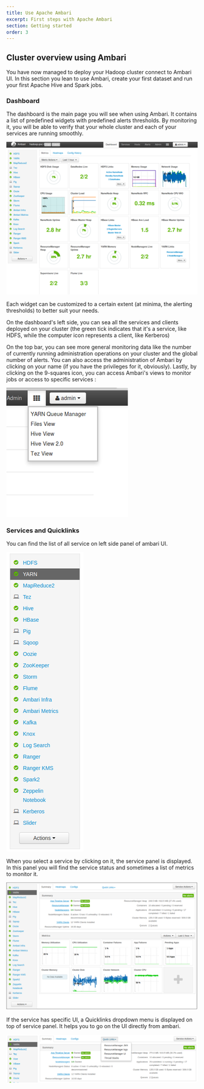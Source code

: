 ```yaml
---
title: Use Apache Ambari
excerpt: First steps with Apache Ambari
section: Getting started
order: 3
---
```


## Cluster overview using Ambari

You have now managed to deploy your Hadoop cluster connect to Ambari UI.
In this section you lean to use Ambari, create your first dataset and
run your first Apache Hive and Spark jobs.

### Dashboard

The dashboard is the main page you will see when using Ambari. It
contains a list of predefined widgets with predefined alerts thresholds.
By monitoring it, you will be able to verify that your whole cluster and
each of your services are running smoothly.

![Ambari Dashboard](images/ambari_01.png)

Each widget can be customized to a certain extent (at minima, the
alerting thresholds) to better suit your needs.

On the dashboard's left side, you can sea all the services and clients
deployed on your cluster (the green tick indicates that it's a service,
like HDFS, while the computer icon represents a client, like Kerberos)

On the top bar, you can see more general monitoring data like the number
of currently running administration operations on your cluster and the
global number of alerts. You can also access the administration of
Ambari by clicking on your name (if you have the privileges for it,
obviously). Lastly, by clicking on the 9-squares icon, you can access
Ambari's views to monitor jobs or access to specific services :

![Ambari Views](images/ambari_views_01.png)

### Services and Quicklinks

You can find the list of all service on left side panel of ambari UI.

![Ambari Services](images/ambari-service-list.png)

When you select a service by clicking on it, the service panel is displayed.
In this panel you will find the service status and sometimes a list of metrics
to monitor it.

![Yarn service panel in Ambari](images/ambari-service-panel.png)

If the service has specific UI, a Quicklinks dropdown menu is displayed on top of
service panel. It helps you to go on the UI directly from ambari.

![Yarn Quicklinks](images/ambari-service-panel-quicklinks.png)
